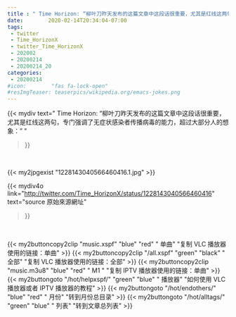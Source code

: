 ```yaml
---
title : " Time Horizon: “柳叶刀昨天发布的这篇文章中这段话很重要，尤其是红线这两句，专门强调了无症状感染者传播病毒的能力，超过大部分人的想象：”  "
date:        2020-02-14T20:34:04-07:00
tags:
 - twitter
 - Time_HorizonX
 - twitter_Time_HorizonX
 - 202002
 - 20200214
 - 20200214_20
categories:
 - 20200214
#icon:        "fas fa-lock-open"
#resImgTeaser: teaserpics/wikipedia.org/emacs-jokes.png
---
```


{{< mydiv text=" Time Horizon: “柳叶刀昨天发布的这篇文章中这段话很重要，尤其是红线这两句，专门强调了无症状感染者传播病毒的能力，超过大部分人的想象：”  "
>}}
<br>


 {{< my2jpgexist "1228143040566460416.1.jpg" >}}<br> 



{{< mydiv4o link="http://twitter.com/Time_HorizonX/status/1228143040566460416"
text="source 原始來源網址"
>}}


<br>



{{< my2buttoncopy2clip "music.xspf"        "blue"   "red"    " 单曲"  "复制 VLC 播放器使用的链接：单曲" >}} {{< my2buttoncopy2clip "/all.xspf"         "green"  "black"  " 全部"  "复制 VLC 播放器使用的链接：全部" >}} {{< my2buttoncopy2clip "music.m3u8"        "blue"   "red"    " M1 "    "复制 IPTV 播放器使用的链接：单曲" >}} {{< my2buttongoto      "/hot/helpxspf/"    "green"  "blue"   " 播放器" "如何使用 VLC 播放器或者 IPTV 播放器的教程" >}} {{< my2buttongoto      "/hot/endothers/"   "blue"   "red"    " 月份"   "转到月份总目录" >}} {{< my2buttongoto      "/hot/alltags/"     "green"  "blue"   " 列表"   "转到文章总列表" >}} 
